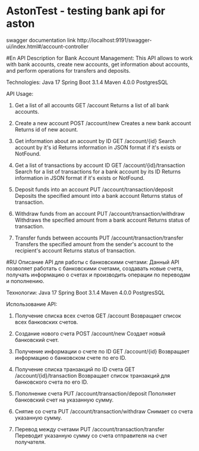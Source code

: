 # AstonTest - testing bank api for aston
  swagger documentation link http://localhost:9191/swagger-ui/index.html#/account-controller

#En
API Description for Bank Account Management:
  This API allows to work with bank accounts, create new accounts, get information about accounts, and perform operations for transfers and deposits.

Technologies:
  Java 17
  Spring Boot 3.1.4
  Maven 4.0.0
  PostgresSQL

API Usage:

1) Get a list of all accounts
  GET /account
  Returns a list of all bank accounts.

2) Create a new account
  POST /account/new
  Creates a new bank account
  Returns id of new acount.

4) Get information about an account by ID
  GET /account/{id}
  Search account by it's id
  Returns information in JSON format if it's exists or NotFound.
  

6) Get a list of transactions by account ID
  GET /account/{id}/transaction
  Search for a list of transactions for a bank account by its ID
  Returns information in JSON format if it's exists or NotFound.

8) Deposit funds into an account
  PUT /account/transaction/deposit
  Deposits the specified amount into a bank account
  Returns status of transaction.

10) Withdraw funds from an account
  PUT /account/transaction/withdraw
  Withdraws the specified amount from a bank account
  Returns status of transaction.

12) Transfer funds between accounts
  PUT /account/transaction/transfer
  Transfers the specified amount from the sender's account to the recipient's account
  Returns status of transaction.

#RU
Описание API для работы с банковскими счетами:
  Данный API позволяет работать с банковскими счетами, создавать новые счета, получать информацию о счетах и производить операции по переводам и пополнению.

Технологии:
  Java 17
  Spring Boot 3.1.4
  Maven 4.0.0
  PostgresSQL

Использование API:

1) Получение списка всех счетов
  GET /account
  Возвращает список всех банковских счетов.

2) Создание нового счета
  POST /account/new
  Создает новый банковский счет.

3) Получение информации о счете по ID
  GET /account/{id}
  Возвращает информацию о банковском счете по его ID.

4) Получение списка транзакций по ID счета
  GET /account/{id}/transaction
  Возвращает список транзакций для банковского счета по его ID.

5) Пополнение счета
  PUT /account/transaction/deposit
  Пополняет банковский счет на указанную сумму.

6) Снятие со счета
  PUT /account/transaction/withdraw
  Снимает со счета указанную сумму.

7) Перевод между счетами
  PUT /account/transaction/transfer
  Переводит указанную сумму со счета отправителя на счет получателя.
